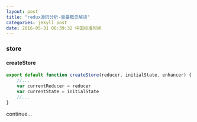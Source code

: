 ```yaml
---
layout: post
title: "redux源码分析-重要概念解读"
categories: jekyll post
date: 2016-05-31 08:39:32 中国标准时间
---
```


### store

#### createStore

```javascript
export default function createStore(reducer, initialState, enhancer) {
    //...
    var currentReducer = reducer
    var currentState = initialState
    //...
}
```

continue...